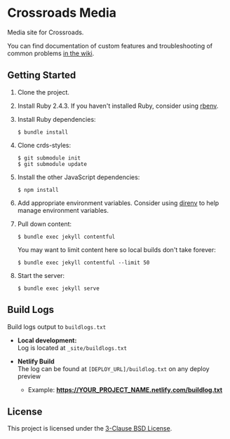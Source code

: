 Crossroads Media
==========

Media site for Crossroads.

You can find documentation of custom features and troubleshooting of common problems [in the wiki](https://github.com/crdschurch/crds-media/wiki).

Getting Started
----------

1. Clone the project.
2. Install Ruby 2.4.3. If you haven't installed Ruby, consider using [rbenv](https://github.com/rbenv/rbenv).
3. Install Ruby dependencies:

    ```
    $ bundle install
    ```

4. Clone crds-styles:

    ```
    $ git submodule init
    $ git submodule update
    ```

5. Install the other JavaScript dependencies:

    ```
    $ npm install
    ```

6. Add appropriate environment variables. Consider using [direnv](https://direnv.net/) to help manage environment variables.
7. Pull down content:

    ```
    $ bundle exec jekyll contentful
    ```

    You may want to limit content here so local builds don't take forever:
  
    ```
    $ bundle exec jekyll contentful --limit 50
    ```

8. Start the server:

    ```
    $ bundle exec jekyll serve
    ```

## Build Logs

Build logs output to `buildlogs.txt`

* **Local development:**  
  Log is located at `_site/buildlogs.txt`

* **Netlify Build**  
  The log can be found at `[DEPLOY_URL]/buildlog.txt` on any deploy preview
  * Example: __https://YOUR_PROJECT_NAME.netlify.com/buildlog.txt__

License
----------

This project is licensed under the [3-Clause BSD License](https://opensource.org/licenses/BSD-3-Clause).

